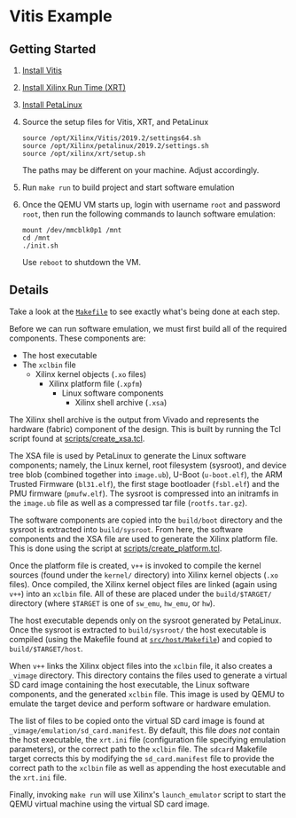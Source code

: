 Vitis Example
=============

Getting Started
---------------

1.  [Install Vitis][vitis]

2.  [Install Xilinx Run Time (XRT)][xrt]

3.  [Install PetaLinux][petalinux]

4.  Source the setup files for Vitis, XRT, and PetaLinux
    
        source /opt/Xilinx/Vitis/2019.2/settings64.sh
        source /opt/Xilinx/petalinux/2019.2/settings.sh
        source /opt/xilinx/xrt/setup.sh
    
    The paths may be different on your machine. Adjust accordingly.

5.  Run `make run` to build project and start software emulation

6.  Once the QEMU VM starts up, login with username `root` and password `root`,
    then run the following commands to launch software emulation:
    
        mount /dev/mmcblk0p1 /mnt
        cd /mnt
        ./init.sh
    
    Use `reboot` to shutdown the VM.

Details
-------

Take a look at the [`Makefile`](/Makefile) to see exactly what's being done at
each step.

Before we can run software emulation, we must first build all of the required
components. These components are:

*  The host executable
*  The `xclbin` file
    *   Xilinx kernel objects (`.xo` files)
        *   Xilinx platform file (`.xpfm`)
            *   Linux software components
                *   Xilinx shell archive (`.xsa`)

The Xilinx shell archive is the output from Vivado and represents the hardware
(fabric) component of the design. This is built by running the Tcl script found
at [scripts/create_xsa.tcl](scripts/create_xsa.tcl).

The XSA file is used by PetaLinux to generate the Linux software components;
namely, the Linux kernel, root filesystem (sysroot), and device tree blob
(combined together into `image.ub`), U-Boot (`u-boot.elf`), the ARM Trusted
Firmware (`bl31.elf`), the first stage bootloader (`fsbl.elf`) and the PMU
firmware (`pmufw.elf`). The sysroot is compressed into an initramfs in the
`image.ub` file as well as a compressed tar file (`rootfs.tar.gz`).

The software components are copied into the `build/boot` directory and the
sysroot is extracted into `build/sysroot`. From here, the software components
and the XSA file are used to generate the Xilinx platform file. This is done
using the script at [scripts/create_platform.tcl](scripts/create_platform.tcl).

Once the platform file is created, `v++` is invoked to compile the kernel
sources (found under the `kernel/` directory) into Xilinx kernel objects (`.xo`
files). Once compiled, the Xilinx kernel object files are linked (again using
`v++`) into an `xclbin` file. All of these are placed under the
`build/$TARGET/` directory (where `$TARGET` is one of `sw_emu`, `hw_emu`, or
`hw`).

The host executable depends only on the sysroot generated by PetaLinux. Once
the sysroot is extracted to `build/sysroot/` the host executable is compiled
(using the Makefile found at [`src/host/Makefile`](src/host/Makefile)) and
copied to `build/$TARGET/host`.

When `v++` links the Xilinx object files into the `xclbin` file, it also
creates a `_vimage` directory. This directory contains the files used to
generate a virtual SD card image containing the host executable, the Linux
software components, and the generated `xclbin` file. This image is used by
QEMU to emulate the target device and perform software or hardware emulation.

The list of files to be copied onto the virtual SD card image is found at
`_vimage/emulation/sd_card.manifest`. By default, this file _does not_ contain
the host executable, the `xrt.ini` file (configuration file specifying
emulation parameters), or the correct path to the `xclbin` file. The `sdcard`
Makefile target corrects this by modifying the `sd_card.manifest` file to
provide the correct path to the `xclbin` file as well as appending the host
executable and the `xrt.ini` file.

Finally, invoking `make run` will use Xilinx's `launch_emulator` script to
start the QEMU virtual machine using the virtual SD card image.

[vitis]: https://www.xilinx.com/html_docs/xilinx2019_2/vitis_doc/Chunk1858803630.html#ariaid-title2
[xrt]: https://www.xilinx.com/html_docs/xilinx2019_2/vitis_doc/Chunk1858803630.html#ariaid-title3
[petalinux]: https://www.xilinx.com/support/download/index.html/content/xilinx/en/downloadNav/embedded-design-tools.html
